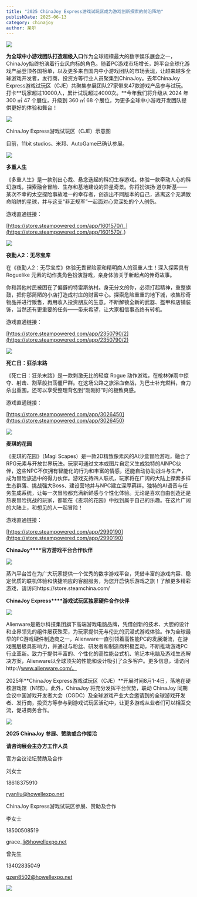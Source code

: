 ```yaml
---
title: "2025 ChinaJoy Express游戏试玩区成为游戏创新探索的前沿阵地"
publishDate: 2025-06-13
category: chinajoy
author: 莱尔
---
```


![](https://ec-net-1251389766.cos.ap-shanghai.myqcloud.com/wp-content/uploads/2025/06/20250613121601908.png)

**为全球中小游戏团队打造超级入口**作为全球规模最大的数字娱乐展会之一，ChinaJoy始终扮演着行业风向标的角色。随着PC游戏市场增长，跨平台全球化游戏产品登顶各国榜单，以及更多来自国内中小游戏团队的市场表现，让越来越多全球游戏开发者，发行商，投资方等行业人员聚集到ChinaJoy。去年ChinaJoy Express游戏试玩区（CJE）共聚集参展团队27家带来47款游戏产品参与试玩。打卡**玩家超过10000人，累计试玩超过4000次。**今年我们将升级从 2024 年 300 ㎡ 47 个展位，升级到 360 ㎡ 68 个展位，为更多全球中小游戏开发团队提供更好的体验和舞台！

![](https://ec-net-1251389766.cos.ap-shanghai.myqcloud.com/wp-content/uploads/2025/06/20250613121608847.png)

ChinaJoy Express游戏试玩区（CJE）示意图

目前，11bit studios、米邦、AutoGame已确认参展。

![](https://ec-net-1251389766.cos.ap-shanghai.myqcloud.com/wp-content/uploads/2025/06/20250613121610256.png)

**多重人生**

《多重人生》是一款别出心裁、悬念迭起的科幻生存游戏。体验一款牵动人心的科幻游戏，探索融合冒险、生存和基地建设的异星奇景。你将扮演扬·道尔斯基——某次不幸的太空探险事故唯一的幸存者，创造出不同版本的自己，逃离这个充满致命陷阱的星球，并与这支“非正规军”一起面对心灵深处的个人创伤。

游戏直通链接：

[https://store.steampowered.com/app/1601570/\_](https://store.steampowered.com/app/1601570/_)

![](https://ec-net-1251389766.cos.ap-shanghai.myqcloud.com/wp-content/uploads/2025/06/20250613121619638.png)

**夜勤人2：无尽宝库**

在《夜勤人2：无尽宝库》体验无畏冒险家和精明商人的双重人生！深入探索具有 Roguelike 元素的动作类角色扮演游戏，亲身体验关于新起点的传奇故事。

你和其他村民被困在了偏僻的特雷斯纳村。身无分文的你，必须打起精神，重整旗鼓，把你那简陋的小店打造成村庄的财富中心。探索危险重重的地下城，收集珍奇物品并进行贩售，再用收入投资朋友的生意。不断解锁全新的武器、盔甲和店铺装饰，当然还有更重要的任务——带来希望，让大家相信事态终有转机。

游戏直通链接：

[https://store.steampowered.com/app/2350790/2](https://store.steampowered.com/app/2350790/2)

![](https://ec-net-1251389766.cos.ap-shanghai.myqcloud.com/wp-content/uploads/2025/06/20250613121625470.png)

**死亡日：狂杀末路**

《死亡日：狂杀末路》是一款刺激无比的轻度 Rogue 动作游戏，在枪林弹雨中掠夺、射击、割草般扫荡僵尸群。在这场公路之旅浴血奋战，为巴士补充燃料，奋力杀出重围。还可以享受整理背包到“刚刚好”时的极致爽感。

游戏直通链接：

[https://store.steampowered.com/app/3026450](https://store.steampowered.com/app/3026450)

![](https://ec-net-1251389766.cos.ap-shanghai.myqcloud.com/wp-content/uploads/2025/06/20250613121640202.png)

**麦琪的花园**

《麦琪的花园》（Magi Scapes）是一款2D精致像素风的AI沙盒冒险游戏，融合了RPG元素与开放世界玩法。玩家可通过文本或图片自定义生成独特的AINPC伙伴，这些NPC不仅拥有智能化的行为和丰富的情感，还能自动协助战斗与生产，成为冒险旅途中的得力伙伴。游戏支持四人联机，玩家将在广阔的大陆上探索多样生态群落、挑战强大Boss、建设营地并与NPC建立深厚羁绊。独特的AI语音与任务生成系统，让每一次冒险都充满新鲜感与个性化体验。无论是喜欢自由创造还是热衷冒险挑战的玩家，都能在《麦琪的花园》中找到属于自己的乐趣。在这片广阔的大陆上，和想见的人一起冒险！

游戏直通链接：

[https://store.steampowered.com/app/2990190](https://store.steampowered.com/app/2990190)

**ChinaJoy****官方游戏平台合作伙伴**

![](https://ec-net-1251389766.cos.ap-shanghai.myqcloud.com/wp-content/uploads/2025/06/20250613121645338.png)

蒸汽平台旨在为广大玩家提供一个优秀的数字游戏平台，凭借丰富的游戏内容、稳定优质的联机体验和快捷响应的客服服务，为您开启快乐游戏之旅！了解更多精彩游戏，请访问https://store.steamchina.com/

**ChinaJoy Express****游戏试玩区独家硬件合作伙伴**

![](https://ec-net-1251389766.cos.ap-shanghai.myqcloud.com/wp-content/uploads/2025/06/20250613121648932.png)

  
Alienware是戴尔科技集团旗下高端游戏电脑品牌，凭借创新的技术、大胆的设计和业界领先的组件屡获殊荣，为玩家提供无与伦比的沉浸式游戏体验。作为全球最早的PC游戏硬件制造商之一，Alienware一直引领着高性能PC的发展潮流，在游戏圈层极具影响力，并通过与粉丝、研发者和制造商积极互动，不断推动游戏PC行业革新。致力于提供丰富的、个性化的高性能台式机、笔记本电脑及游戏生态解决方案，Alienware以全球顶尖的性能和设计吸引了众多客户。更多信息，请访问http://www.alienware.com/。

2025年**ChinaJoy Express游戏试玩区（CJE）**开展时间8月1-4日，落地在硬核游戏馆（N1馆）。此外，ChinaJoy 将充分发挥平台优势，联动 ChinaJoy 同期会议中国游戏开发者大会（CGDC）及全球游戏产业大会邀请到的全球游戏开发者、发行商，投资方等参与到游戏试玩区活动中，让更多游戏从业者们可以相互交流，促进商务合作。

![](https://ec-net-1251389766.cos.ap-shanghai.myqcloud.com/wp-content/uploads/2025/06/20250613121652691.png)

**2025 ChinaJoy** **参展、赞助或合作接洽**

**请咨询展会主办方工作人员**

官方会议论坛赞助及合作

刘女士

18618375910

ryanliu@howellexpo.net

ChinaJoy Express游戏试玩区参展、赞助及合作

李女士 

18500508519 

grace\_li@howellexpo.net

曾先生

13402835049

gzen8502@howellexpo.net

![](https://ec-net-1251389766.cos.ap-shanghai.myqcloud.com/wp-content/uploads/2025/06/20250613121655390.png)
